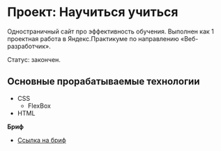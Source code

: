 # Проект: Научиться учиться

Одностраничный сайт про эффективность обучения. Выполнен как 1 проектная работа в Яндекс.Практикуме по направлению «Веб-разработчик».

Статус: закончен.

## Основные прорабатываемые технологии
* CSS
  - FlexBox
* HTML

**Бриф**
* [Ссылка на бриф](https://code.s3.yandex.net/web-developer/project-1/sprint-1-brief.pdf)

